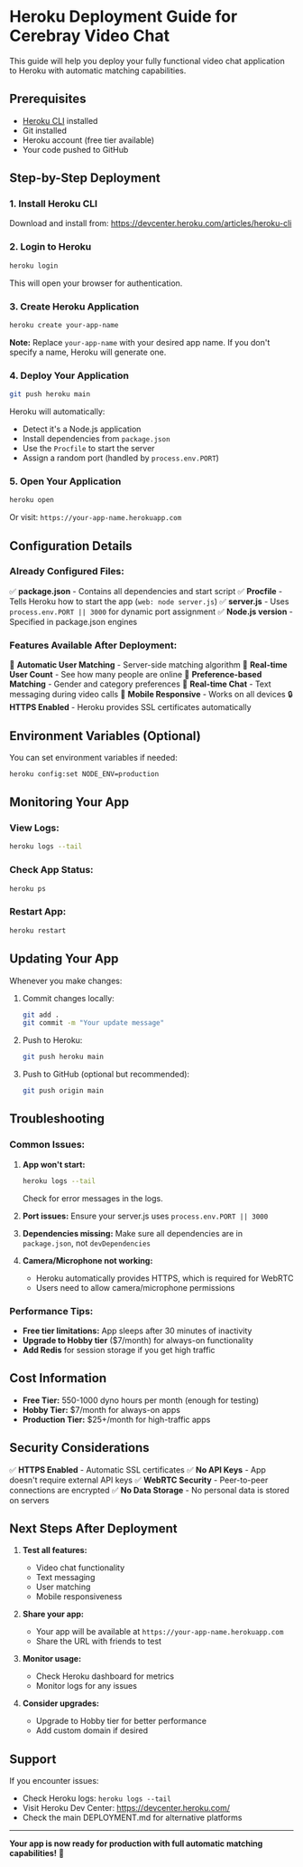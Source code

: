 # Heroku Deployment Guide for Cerebray Video Chat

This guide will help you deploy your fully functional video chat application to Heroku with automatic matching capabilities.

## Prerequisites

- [Heroku CLI](https://devcenter.heroku.com/articles/heroku-cli) installed
- Git installed
- Heroku account (free tier available)
- Your code pushed to GitHub

## Step-by-Step Deployment

### 1. Install Heroku CLI

Download and install from: https://devcenter.heroku.com/articles/heroku-cli

### 2. Login to Heroku

```bash
heroku login
```

This will open your browser for authentication.

### 3. Create Heroku Application

```bash
heroku create your-app-name
```

**Note:** Replace `your-app-name` with your desired app name. If you don't specify a name, Heroku will generate one.

### 4. Deploy Your Application

```bash
git push heroku main
```

Heroku will automatically:
- Detect it's a Node.js application
- Install dependencies from `package.json`
- Use the `Procfile` to start the server
- Assign a random port (handled by `process.env.PORT`)

### 5. Open Your Application

```bash
heroku open
```

Or visit: `https://your-app-name.herokuapp.com`

## Configuration Details

### Already Configured Files:

✅ **package.json** - Contains all dependencies and start script
✅ **Procfile** - Tells Heroku how to start the app (`web: node server.js`)
✅ **server.js** - Uses `process.env.PORT || 3000` for dynamic port assignment
✅ **Node.js version** - Specified in package.json engines

### Features Available After Deployment:

🎯 **Automatic User Matching** - Server-side matching algorithm
👥 **Real-time User Count** - See how many people are online
🔄 **Preference-based Matching** - Gender and category preferences
💬 **Real-time Chat** - Text messaging during video calls
📱 **Mobile Responsive** - Works on all devices
🔒 **HTTPS Enabled** - Heroku provides SSL certificates automatically

## Environment Variables (Optional)

You can set environment variables if needed:

```bash
heroku config:set NODE_ENV=production
```

## Monitoring Your App

### View Logs:
```bash
heroku logs --tail
```

### Check App Status:
```bash
heroku ps
```

### Restart App:
```bash
heroku restart
```

## Updating Your App

Whenever you make changes:

1. Commit changes locally:
   ```bash
   git add .
   git commit -m "Your update message"
   ```

2. Push to Heroku:
   ```bash
   git push heroku main
   ```

3. Push to GitHub (optional but recommended):
   ```bash
   git push origin main
   ```

## Troubleshooting

### Common Issues:

1. **App won't start:**
   ```bash
   heroku logs --tail
   ```
   Check for error messages in the logs.

2. **Port issues:**
   Ensure your server.js uses `process.env.PORT || 3000`

3. **Dependencies missing:**
   Make sure all dependencies are in `package.json`, not `devDependencies`

4. **Camera/Microphone not working:**
   - Heroku automatically provides HTTPS, which is required for WebRTC
   - Users need to allow camera/microphone permissions

### Performance Tips:

- **Free tier limitations:** App sleeps after 30 minutes of inactivity
- **Upgrade to Hobby tier** ($7/month) for always-on functionality
- **Add Redis** for session storage if you get high traffic

## Cost Information

- **Free Tier:** 550-1000 dyno hours per month (enough for testing)
- **Hobby Tier:** $7/month for always-on apps
- **Production Tier:** $25+/month for high-traffic apps

## Security Considerations

✅ **HTTPS Enabled** - Automatic SSL certificates
✅ **No API Keys** - App doesn't require external API keys
✅ **WebRTC Security** - Peer-to-peer connections are encrypted
✅ **No Data Storage** - No personal data is stored on servers

## Next Steps After Deployment

1. **Test all features:**
   - Video chat functionality
   - Text messaging
   - User matching
   - Mobile responsiveness

2. **Share your app:**
   - Your app will be available at `https://your-app-name.herokuapp.com`
   - Share the URL with friends to test

3. **Monitor usage:**
   - Check Heroku dashboard for metrics
   - Monitor logs for any issues

4. **Consider upgrades:**
   - Upgrade to Hobby tier for better performance
   - Add custom domain if desired

## Support

If you encounter issues:
- Check Heroku logs: `heroku logs --tail`
- Visit Heroku Dev Center: https://devcenter.heroku.com/
- Check the main DEPLOYMENT.md for alternative platforms

---

**Your app is now ready for production with full automatic matching capabilities!** 🚀